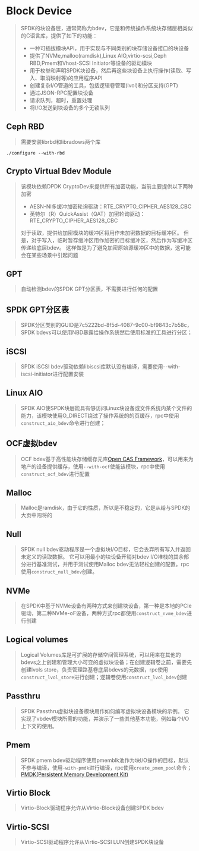 # Block Device
> SPDK的块设备层，通常简称为bdev，它是和传统操作系统块存储层相类似的C语言库，提供了如下的功能：
> - 一种可插拔模块API，用于实现与不同类别的块存储设备接口的块设备
> - 提供了NVMe,malloc(ramdisk),Linux AIO,virtio-scsi,Ceph RBD,Pmem和Vhost-SCSI Initiator等设备的驱动模块
> - 用于枚举和声明SPDK块设备，然后再这些块设备上执行操作(读取、写入、取消映射等)的应用程序API
> - 创建复杂I/O管道的工具，包括逻辑卷管理(lvol)和分区支持(GPT)
> - 通过JSON-RPC配置块设备
> - 请求队列，超时，重置处理
> - 将I/O发送到块设备的多个无锁队列

## Ceph RBD
> 需要安装librbd和libradows两个库
```SHELL
./configure --with-rbd
```

## Crypto Virtual Bdev Module
> 该模块依赖DPDK CryptoDev来提供所有加密功能，当前主要提供以下两种加密
> - AESN-NI多缓冲加密轮询驱动：RTE_CRYPTO_CIPHER_AES128_CBC
> - 英特尔（R）QuickAssist（QAT）加密轮询驱动：RTE_CRYPTO_CIPHER_AES128_CBC
>
> 对于读取，提供给加密模块的缓冲区将用作未加密数据的目标缓冲区。 但是，对于写入，临时暂存缓冲区用作加密的目标缓冲区，然后作为写缓冲区传递给底层bdev。 这样做是为了避免加密原始源缓冲区中的数据，这可能会在某些场景中引起问题

## GPT
> 自动检测bdev的SPDK GPT分区表，不需要进行任何的配置

## SPDK GPT分区表
> SPDK分区类别的GUID是7c5222bd-8f5d-4087-9c00-bf9843c7b58c，SPDK bdevs可以使用NBD暴露给操作系统然后使用标准的工具进行分区；

## iSCSI 
> SPDK iSCSI bdev驱动依赖libiscsi库默认没有编译，需要使用--with-iscsi-initiator进行配置安装

## Linux AIO
> SPDK AIO使SPDK块层能具有够访问Linux块设备或文件系统内某个文件的能力，该模块使用O_DIRECT绕过了操作系统的的页缓存，rpc中使用`construct_aio_bdev`命令进行创建；

## OCF虚拟bdev
> OCF bdev基于高性能块存储缓存元库[Open CAS Framework](https://github.com/Open-CAS/ocf)，可以用来为地产的设备提供缓存，使用`--with-ocf`使能该模块，rpc中使用`construct_ocf_bdev`进行配置

## Malloc 
> Malloc是ramdisk，由于它的性质，所以是不稳定的，它是从给与SPDK的大页中闯将的

## Null
> SPDK null bdev驱动程序是一个虚拟块I/O目标，它会丢弃所有写入并返回未定义的读取数据。 它可以用最小的块设备开销对bdev I/O堆栈的其余部分进行基准测试，并用于测试使用Malloc bdev无法轻松创建的配置。rpc使用`construct_null_bdev`创建。

## NVMe
> 在SPDK中基于NVMe设备有两种方式来创建块设备，第一种是本地的PCIe驱动，第二种NVMe-oF设备，两种方式rpc都使用`construct_nvme_bdev`进行创建

## Logical volumes
> Logical Volumes库是可扩展的存储空间管理系统，可以用来在其他的bdevs之上创建和管理大小可变的虚拟块设备；在创建逻辑卷之前，需要先创建lvols store，负责管理路基卷底层bdevs的元数据，rpc使用`construct_lvol_store`进行创建；逻辑卷使用`construct_lvol_bdev`创建

## Passthru
> SPDK Passthru虚拟块设备模块用作如何编写虚拟块设备模块的示例。 它实现了vbdev模块所需的功能，并演示了一些其他基本功能，例如每个I/O上下文的使用。

## Pmem
> SPDK pmem bdev驱动程序使用pmemblk池作为块I/O操作的目标，默认不参与编译，使用`-with-pmdk`进行编译，rpc使用`create_pmem_pool`命令；[PMDK(Persistent Memory Development Kit)](http://pmem.io/pmdk/)

## Virtio Block
> Virtio-Block驱动程序允许从Virtio-Block设备创建SPDK bdev

## Virtio-SCSI
> Virtio-SCSI驱动程序允许从Virtio-SCSI LUN创建SPDK块设备
